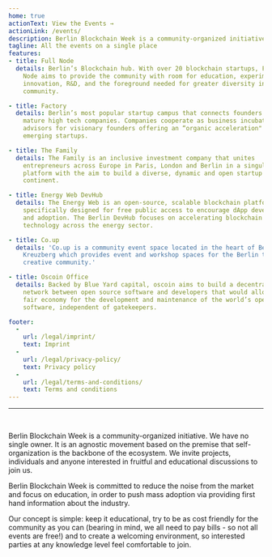 ```yaml
---
home: true
actionText: View the Events →
actionLink: /events/
description: Berlin Blockchain Week is a community-organized initiative. We have no single owner. It is an agnostic movement based on the premise that self-organization is the backbone of the ecosystem. We invite projects, individuals and anyone interested in fruitful and educational discussions to join us. 
tagline: All the events on a single place
features:
- title: Full Node
  details: Berlin’s Blockchain hub. With over 20 blockchain startups, Full
    Node aims to provide the community with room for education, experimentation,
    innovation, R&D, and the foreground needed for greater diversity in the
    community.

- title: Factory
  details: Berlin’s most popular startup campus that connects founders with
    mature high tech companies. Companies cooperate as business incubators and
    advisors for visionary founders offering an “organic acceleration" for
    emerging startups.

- title: The Family
  details: The Family is an inclusive investment company that unites
    entrepreneurs across Europe in Paris, London and Berlin in a singular
    platform with the aim to build a diverse, dynamic and open startup
    continent.

- title: Energy Web DevHub
  details: The Energy Web is an open-source, scalable blockchain platform
    specifically designed for free public access to encourage dApp development
    and adoption. The Berlin DevHub focuses on accelerating blockchain
    technology across the energy sector.

- title: Co.up
  details: 'Co.up is a community event space located in the heart of Berlin
    Kreuzberg which provides event and workshop spaces for the Berlin tech and
    creative community.'

- title: Oscoin Office
  details: Backed by Blue Yard capital, oscoin aims to build a decentralized
    network between open source software and developers that would allow for a
    fair economy for the development and maintenance of the world’s open source
    software, independent of gatekeepers.

footer:
  -
    url: /legal/imprint/
    text: Imprint
  -
    url: /legal/privacy-policy/
    text: Privacy policy
  -
    url: /legal/terms-and-conditions/
    text: Terms and conditions
---
```


<hr /><br />

Berlin Blockchain Week is a community-organized initiative. We have no single owner. It is an agnostic movement based on the premise that self-organization is the backbone of the ecosystem. We invite projects, individuals and anyone interested in fruitful and educational discussions to join us. 

Berlin Blockchain Week is committed to reduce the noise from the market and focus on education, in order to push mass adoption via providing first hand information about the industry. 

Our concept is simple: keep it educational, try to be as cost friendly for the community as you can (bearing in mind, we all need to pay bills - so not all events are free!) and to create a welcoming environment, so interested parties at any knowledge level feel comfortable to join.
<br />
